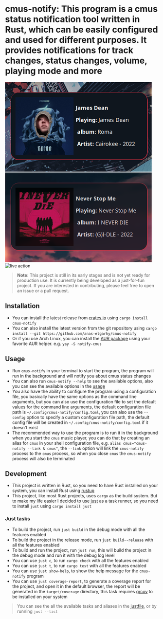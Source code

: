 # cmus-notify: This program is a cmus status notification tool written in Rust, which can be easily configured and used for different purposes. It provides notifications for track changes, status changes, volume, playing mode and more

![track change notification](./screenshots/0.0.1_track_change_notify_1_cropped.png)
![another track change notification](./screenshots/0.0.1_track_change_notify_2_cropped.png)
![live action](./screenshots/0.0.1_live_action_2.gif)

> **Note:** This project is still in its early stages and is not yet ready for production use. It is currently being developed as a just-for-fun project. If you are interested in contributing, please feel free to open an issue or a pull request.

## Installation

- You can install the latest release from [crates.io][crates.io] using `cargo install cmus-notify`
- You can also install the latest version from the git repository using `cargo install --git https://github.com/anas-elgarhy/cmus-notify`
- Or if you use Arch Linux, you can install the [AUR package][aur package] using your favorite AUR helper. e.g. `yay -S notify-cmus`

## Usage

- Run `cmus-notify` in your terminal to start the program, the program will run in the background and will notify you about cmus status changes
- You can also run `cmus-notify --help` to see the available options, also you can see the available options in the [usage](./docs/usage.md)
- You also have the ability to configure the program using a configuration file, you basically have the same options as the command line arguments, but you can also use the configuration file to set the default values for the command line arguments, the default configuration file path is `~/.config/cmus-notify/config.toml`, you can also use the `--config` option to specify a custom configuration file path, the default config file will be created in `~/.config/cmus-notify/config.toml` if it doesn't exist
- The recommended way to use the program is to run it in the background when you start the `cmus` music player, you can do that by creating an alias for `cmus` in your shell configuration file, e.g. `alias cmus="cmus-notify --link & cmus"`, the `--link` option will link the `cmus-notify` process to the `cmus` process, so when you close `cmus` the `cmus-notify` process will also be terminated

## Development

- This project is written in Rust, so you need to have Rust installed on your system, you can install Rust using [rustup](https://rustup.rs/)
- This project, like most Rust projects, uses `cargo` as the build system. But to make my life easier I decided to use [just][just] as a task runner, so you need to install `just` using `cargo install just`

### Just tasks

- To build the project, run `just build` in the debug mode with all the features enabled
- To build the project in the release mode, run `just build--release` with all the features enabled
- To build and run the project, run `just run`, this will build the project in the debug mode and run it with the debug log level
- You can use `just c`, to run `cargo check` with all the features enabled
- You can use `just t`, to run `cargo test` with all the features enabled
- You can use `just show-help`, to show the help message for the `cmus-notify` program
- You can use `just coverage-report`, to generate a coverage report for the project, and open it in the default browser, the report will be generated in the `target/coverage` directory, this task requires [grcov][grcov] to be installed on your system

> You can see the all the available tasks and aliases in the [justfile](./justfile), or by running `just --list`

[crates.io]: https://crates.io/crates/cmus-notify
[aur package]: https://aur.archlinux.org/packages/notify-cmus/
[just]: https://github.com/casey/just
[grcov]: https://github.com/mozilla/grcov
